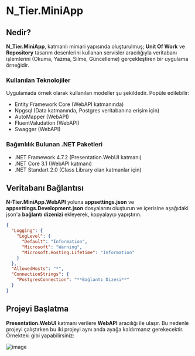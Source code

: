 # N_Tier.MiniApp

## Nedir?

**N_Tier.MiniApp**, katmanlı mimari yapısında oluşturulmuş; **Unit Of Work** ve **Repository** tasarım desenlerini kullanan servisler aracılığıyla veritabanı işlemlerini (Okuma, Yazma, Silme, Güncelleme) gerçekleştiren bir uygulama örneğidir.

### Kullanılan Teknolojiler

Uygulamada örnek olarak kullanılan modeller şu şekildedir. Popüle edilebilir:

* Entity Framework Core (WebAPI katmanında)
* Npgsql (Data katmanında, Postgres veritabanına erişim için)
* AutoMapper (WebAPI)
* FluentValudation (WebAPI)
* Swagger (WebAPI)

### Bağımlılık Bulunan .NET Paketleri

* .NET Framework 4.7.2 (Presentation.WebUI katmanı)
* .NET Core 3.1 (WebAPI katmanı)
* .NET Standart 2.0 (Class Library olan katmanlar için)


## Veritabanı Bağlantısı

**N-Tier.MiniApp.WebAPI** yoluna **appsettings.json** ve **appsettings.Development.json** dosyalarını oluşturun ve içerisine aşağıdaki json'a **bağlantı dizenizi** ekleyerek, kopyalayıp yapıştırın.

```json
{
  "Logging": {
    "LogLevel": {
      "Default": "Information",
      "Microsoft": "Warning",
      "Microsoft.Hosting.Lifetime": "Information"
    }
  },
  "AllowedHosts": "*",
  "ConnectionStrings": {
    "PostgresConnection": "**Bağlantı Dizesi**"
  }
}
```

## Projeyi Başlatma

**Presentation.WebUI** katmanı verilere **WebAPI** aracılığı ile ulaşır. Bu nedenle projeyi çalıştırken bu iki projeyi aynı anda ayağa kaldırmanız gerekecektir. Örnekteki gibi yapabilirsiniz:

![image](https://drive.google.com/uc?export=view&id=1kQRHXqpJQ1d5VNaOq_eZSoxJkwtesqXq)
